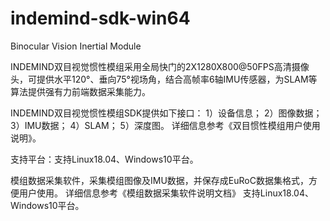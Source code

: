 # indemind-sdk-win64
Binocular Vision Inertial Module


INDEMIND双目视觉惯性模组采用全局快门的2X1280X800@50FPS高清摄像头，可提供水平120°、垂向75°视场角，结合高帧率6轴IMU传感器，为SLAM等算法提供强有力前端数据采集能力。


INDEMIND双目视觉惯性模组SDK提供如下接口：
1）设备信息；
2）图像数据；
3）IMU数据；
4）SLAM；
5）深度图。
详细信息参考《双目惯性模组用户使用说明》。


支持平台：支持Linux18.04、Windows10平台。


模组数据采集软件，采集模组图像及IMU数据，并保存成EuRoC数据集格式，方便用户使用。
详细信息参考《模组数据采集软件说明文档》
支持Linux18.04、Windows10平台。